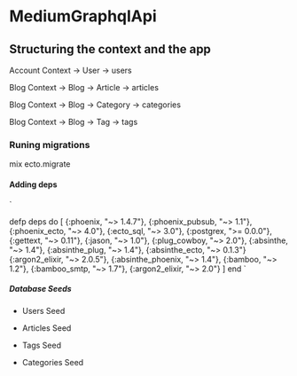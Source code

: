 # MediumGraphqlApi

## Structuring the context and the app

Account Context -> User -> users

Blog Context -> Blog -> Article -> articles

Blog Context -> Blog -> Category -> categories

Blog Context -> Blog -> Tag -> tags

### Runing migrations

mix ecto.migrate

#### Adding deps

`

defp deps do
[
{:phoenix, "~> 1.4.7"},
{:phoenix_pubsub, "~> 1.1"},
{:phoenix_ecto, "~> 4.0"},
{:ecto_sql, "~> 3.0"},
{:postgrex, ">= 0.0.0"},
{:gettext, "~> 0.11"},
{:jason, "~> 1.0"},
{:plug_cowboy, "~> 2.0"},
{:absinthe, "~> 1.4"},
{:absinthe_plug, "~> 1.4"},
{:absinthe_ecto, "~> 0.1.3"}
{:argon2_elixir, "~> 2.0.5"},
{:absinthe_phoenix, "~> 1.4"},
{:bamboo, "~> 1.2"},
{:bamboo_smtp, "~> 1.7"},
{:argon2_elixir, "~> 2.0"}
]
end
`

##### Database Seeds

- Users Seed

- Articles Seed

- Tags Seed

- Categories Seed
